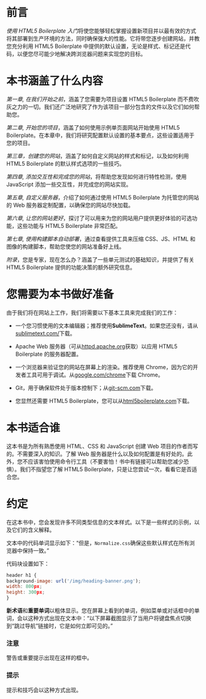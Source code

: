 # 前言

*使用 HTML5 Boilerplate 入门*将使您能够轻松掌握设置新项目并以最有效的方式将其部署到生产环境的方法，同时确保强大的性能。它将带您逐步创建网站，并教您充分利用 HTML5 Boilerplate 中提供的默认设置，无论是样式、标记还是代码，以便您尽可能少地解决跨浏览器问题来实现您的目标。

# 本书涵盖了什么内容

*第一章, 在我们开始之前*，涵盖了您需要为项目设置 HTML5 Boilerplate 而不费吹灰之力的一切。我们还广泛地研究了作为该项目一部分包含的文件以及它们如何帮助您。

*第二章, 开始您的项目*，涵盖了如何使用示例单页面网站开始使用 HTML5 Boilerplate。在本章中，我们将研究配置默认设置的基本要点，这些设置适用于您的项目。

*第三章，创建您的网站*，涵盖了如何自定义网站的样式和标记，以及如何利用 HTML5 Boilerplate 的默认样式选项的一些技巧。

*第四章, 添加交互性和完成您的网站*，将帮助您发现如何进行特性检测，使用 JavaScript 添加一些交互性，并完成您的网站实现。

*第五章, 自定义服务器*，介绍了如何通过使用 HTML5 Boilerplate 为托管您的网站的 Web 服务器定制配置，以确保您的网站尽快加载。

*第六章, 让您的网站更好*，探讨了可以用来为您的网站用户提供更好体验的可选功能，这些功能与 HTML5 Boilerplate 非常匹配。

*第七章, 使用构建脚本自动部署*，通过查看提供工具来压缩 CSS、JS、HTML 和图像的构建脚本，帮助您使您的网站准备好上线。

*附录*，您是专家，现在怎么办？涵盖了一些单元测试的基础知识，并提供了有关 HTML5 Boilerplate 提供的功能决策的额外研究信息。

# 您需要为本书做好准备

由于我们将在网站上工作，我们将需要以下基本工具来完成我们的工作：

+   一个您习惯使用的文本编辑器；推荐使用**SublimeText**。如果您还没有，请从[sublimetext.com/](http://sublimetext.com/)下载。

+   Apache Web 服务器（可从[httpd.apache.org](http://httpd.apache.org)获取）以应用 HTML5 Boilerplate 的服务器配置。

+   一个浏览器来验证您的网站在屏幕上的渲染。推荐使用 Chrome，因为它的开发者工具可用于调试。从[google.com/chrome](http://google.com/chrome)下载 Chrome。

+   Git，用于确保软件处于版本控制下；从[git-scm.com](http://git-scm.com)下载。

+   您显然还需要 HTML5 Boilerplate，您可以从[html5boilerplate.com](http://html5boilerplate.com)下载。

# 本书适合谁

这本书是为所有熟悉使用 HTML、CSS 和 JavaScript 创建 Web 项目的作者而写的。不需要深入的知识。了解 Web 服务器是什么以及如何配置是有好处的。此外，您不应该害怕使用命令行工具（不要害怕！书中有链接可以帮助您减少恐惧）。我们不指望您了解 HTML5 Boilerplate，只是让您尝试一次，看看它是否适合您。

# 约定

在这本书中，您会发现许多不同类型信息的文本样式。以下是一些样式的示例，以及它们的含义解释。

文本中的代码单词显示如下：“但是，`Normalize.css`确保这些默认样式在所有浏览器中保持一致。”

代码块设置如下： 

```js
header h1 {
background-image: url('/img/heading-banner.png');
width: 800px;
height: 300px;
}
```

**新术语**和**重要单词**以粗体显示。您在屏幕上看到的单词，例如菜单或对话框中的单词，会以这种方式出现在文本中：“以下屏幕截图显示了当用户将键盘焦点切换到“跳过导航”链接时，它是如何立即可见的。”

### 注意

警告或重要提示出现在这样的框中。

### 提示

提示和技巧会以这种方式出现。
